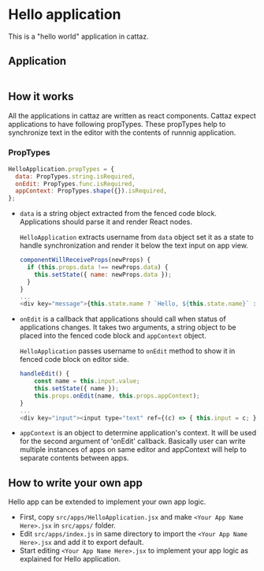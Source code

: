 # Hello application

This is a "hello world" application in cattaz.

## Application

```hello
```

## How it works

All the applications in cattaz are written as react components.
Cattaz expect applications to have following propTypes. These propTypes help to synchronize text in the editor with the contents of runnnig application.

### PropTypes

```js
HelloApplication.propTypes = {
  data: PropTypes.string.isRequired,
  onEdit: PropTypes.func.isRequired,
  appContext: PropTypes.shape({}).isRequired,
};
```

* `data` is a string object extracted from the fenced code block. Applications should parse it and render React nodes.

  `HelloApplication` extracts username from `data` object set it as a state to handle synchronization and render it below the text input on app view.

  ```js
  componentWillReceiveProps(newProps) {
    if (this.props.data !== newProps.data) {
      this.setState({ name: newProps.data });
    }
  }
  ...
  <div key="message">{this.state.name ? `Hello, ${this.state.name}` : 'Input your name'}</div>
  ```

* `onEdit` is a callback that applications should call when status of applications changes. It takes two arguments, a string object to be placed into the fenced code block and `appContext` object.

  `HelloApplication` passes username to `onEdit` method to show it in fenced code block on editor side.

  ```js
  handleEdit() {
      const name = this.input.value;
      this.setState({ name });
      this.props.onEdit(name, this.props.appContext);
  }
  ...
  <div key="input"><input type="text" ref={(c) => { this.input = c; }} placeholder="name" value={this.state.name} onChange={this.handleEdit} /></div>
  ```

* `appContext` is an object to determine application's context. It will be used for the second argument of 'onEdit' callback. Basically user can write multiple instances of apps on same editor and appContext will help to separate contents between apps.

## How to write your own app

Hello app can be extended to implement your own app logic.

* First, copy `src/apps/HelloApplication.jsx` and make `<Your App Name Here>.jsx` in `src/apps/` folder.
* Edit `src/apps/index.js` in same directory to import the `<Your App Name Here>.jsx` and add it to export default.
* Start editing `<Your App Name Here>.jsx` to implement your app logic as explained for Hello application.
